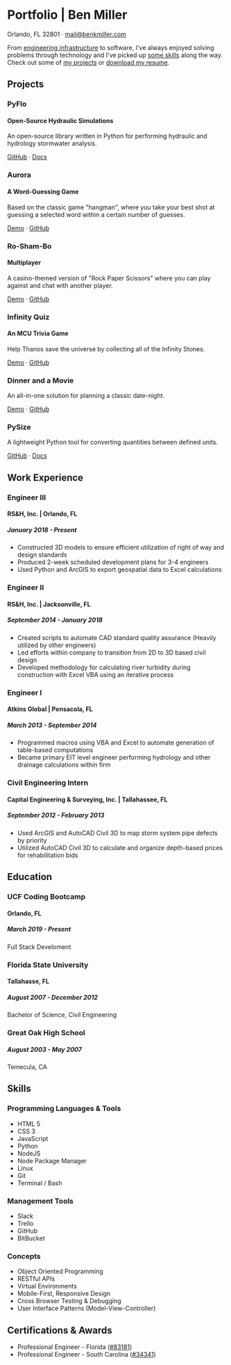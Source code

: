 # Portfolio | Ben Miller

Orlando, FL 32801 · [mail@benkmiller.com](mailto:mail@benkmiller.com)

From [engineering infrastructure](https://benjiyamin.github.io/Portfolio/#experience) to software, I've always enjoyed solving problems through technology and I've picked up [some skills](#skills) along the way. Check out some of [my projects](#projects) or [download my resume](assets/pdf/resume.pdf).

## Projects

### PyFlo
#### Open-Source Hydraulic Simulations

An open-source library written in Python for performing hydraulic and hydrology stormwater analysis.

[GitHub](https://github.com/benjiyamin/pyflo) · [Docs](https://benjiyamin.github.io/pyflo/)

### Aurora
#### A Word-Guessing Game

Based on the classic game "hangman", where you take your best shot at guessing a selected word within a certain number of guesses.

[Demo](https://benjiyamin.github.io/Word-Guess-Game/) · [GitHub](https://github.com/benjiyamin/Word-Guess-Game)

### Ro-Sham-Bo
#### Multiplayer

A casino-themed version of "Rock Paper Scissors" where you can play against and chat with another player.

[Demo](https://benjiyamin.github.io/RPS-Multiplayer/) · [GitHub](https://github.com/benjiyamin/RPS-Multiplayer)

### Infinity Quiz
#### An MCU Trivia Game

Help Thanos save the universe by collecting all of the Infinity Stones.

[Demo](https://benjiyamin.github.io/Trivia-Game/) · [GitHub](https://github.com/benjiyamin/Trivia-Game)

### Dinner and a Movie

An all-in-one solution for planning a classic date-night.

[Demo](https://benjiyamin.github.io/DAAM-App/) · [GitHub](https://github.com/benjiyamin/DAAM-App)

### PySize

A lightweight Python tool for converting quantities between defined units.

[GitHub](https://github.com/benjiyamin/size) · [Docs](https://benjiyamin.github.io/pysize/)

## Work Experience

### Engineer III
#### RS&H, Inc. | Orlando, FL
##### January 2018 - Present

* Constructed 3D models to ensure efficient utilization of right of way and design standards
* Produced 2-week scheduled development plans for 3-4 engineers 
* Used Python and ArcGIS to export geospatial data to Excel calculations

### Engineer II
#### RS&H, Inc. | Jacksonville, FL
##### September 2014 - January 2018

* Created scripts to automate CAD standard quality assurance (Heavily utilized by other engineers)
* Led efforts within company to transition from 2D to 3D based civil design
* Developed methodology for calculating river turbidity during construction with Excel VBA using an iterative process

### Engineer I
#### Atkins Global | Pensacola, FL
##### March 2013 - September 2014

* Programmed macros using VBA and Excel to automate generation of table-based computations
* Became primary EIT level engineer performing hydrology and other drainage calculations within firm

### Civil Engineering Intern

#### Capital Engineering & Surveying, Inc. | Tallahassee, FL
##### September 2012 - February 2013

* Used ArcGIS and AutoCAD Civil 3D to map storm system pipe defects by priority
* Utilized AutoCAD Civil 3D to calculate and organize depth-based prices for rehabilitation bids

## Education

### UCF Coding Bootcamp
#### Orlando, FL
##### March 2019 - Present

Full Stack Develoment


### Florida State University
#### Tallahasse, FL
##### August 2007 - December 2012

Bachelor of Science, Civil Engineering

### Great Oak High School
##### August 2003 - May 2007

Temecula, CA

## Skills

### Programming Languages & Tools

* HTML 5
* CSS 3
* JavaScript
* Python
* NodeJS
* Node Package Manager
* Linux
* Git
* Terminal / Bash

### Management Tools

* Slack
* Trello
* GitHub
* BitBucket

### Concepts

* 
  Object Oriented Programming
* RESTful APIs
* Virtual Environments
* Mobile-First, Responsive Design
* Cross Browser Testing & Debugging
* User Interface Patterns (Model-View-Controller)

## Certifications & Awards

- Professional Engineer - Florida ([#83181](https://www.myfloridalicense.com/LicenseDetail.asp?SID=&id=CFE253977C0EC4B731115624AF72FB39))
- Professional Engineer - South Carolina ([#34341](https://verify.llronline.com/LicLookup/Engineers/Engineer.aspx?div=50&AspxAutoDetectCookieSupport=1))